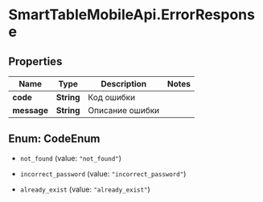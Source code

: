 # SmartTableMobileApi.ErrorResponse

## Properties

Name | Type | Description | Notes
------------ | ------------- | ------------- | -------------
**code** | **String** | Код ошибки | 
**message** | **String** | Описание ошибки | 



## Enum: CodeEnum


* `not_found` (value: `"not_found"`)

* `incorrect_password` (value: `"incorrect_password"`)

* `already_exist` (value: `"already_exist"`)




